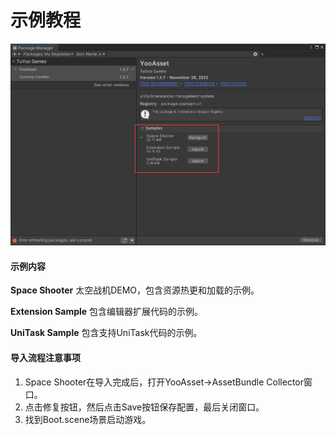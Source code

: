 # 示例教程

![image](./Image/Samples-img1.png)

#### 示例内容

**Space Shooter** 太空战机DEMO，包含资源热更和加载的示例。

**Extension Sample** 包含编辑器扩展代码的示例。 

**UniTask Sample** 包含支持UniTask代码的示例。

#### 导入流程注意事项

1. Space Shooter在导入完成后，打开YooAsset->AssetBundle Collector窗口。
1. 点击修复按钮，然后点击Save按钮保存配置，最后关闭窗口。
3. 找到Boot.scene场景启动游戏。

